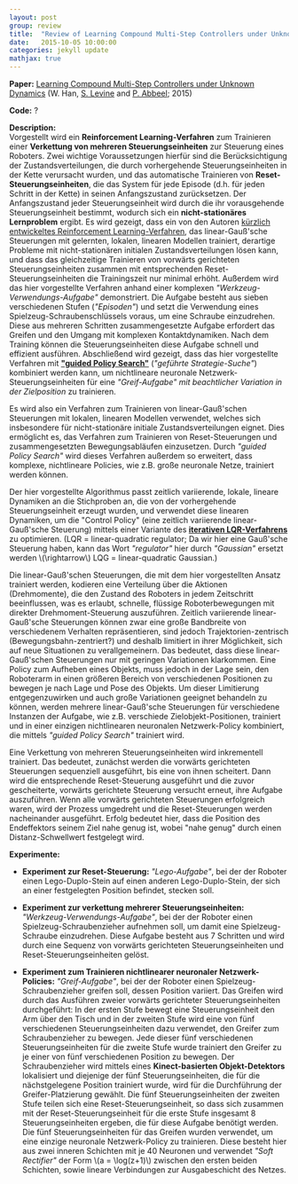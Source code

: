 ```yaml
---
layout: post
group: review
title:  "Review of Learning Compound Multi-Step Controllers under Unknown Dynamics"
date:   2015-10-05 10:00:00
categories: jekyll update
mathjax: true
---
```


**Paper:**
[Learning Compound Multi-Step Controllers under Unknown Dynamics](http://rll.berkeley.edu/reset_controller/reset_controller.pdf)
(W. Han, [S. Levine](http://www.eecs.berkeley.edu/~svlevine/) and [P. Abbeel](http://www.cs.berkeley.edu/~pabbeel/); 2015)

**Code:**
 ?

**Description:** <br />
Vorgestellt wird ein **Reinforcement Learning-Verfahren** zum Trainieren einer **Verkettung von mehreren Steuerungseinheiten** zur Steuerung eines Roboters. Zwei wichtige Voraussetzungen hierfür sind die Berücksichtigung der Zustandsverteilungen, die durch vorhergehende Steuerungseinheiten in der Kette verursacht wurden, und das automatische Trainieren von **Reset-Steuerungseinheiten**, die das System für jede Episode (d.h. für jeden Schritt in der Kette) in seinen Anfangszustand zurücksetzen. Der Anfangszustand jeder Steuerungseinheit wird durch die ihr vorausgehende Steuerungseinheit bestimmt, wodurch sich ein **nicht-stationäres Lernproblem** ergibt. Es wird gezeigt, dass ein von den Autoren [kürzlich entwickeltes Reinforcement Learning-Verfahren](http://papers.nips.cc/paper/5444-learning-neural-network-policies-with-guided-policy-search-under-unknown-dynamics%22), das linear-Gauß'sche Steuerungen mit gelernten, lokalen, linearen Modellen trainiert, derartige Probleme mit nicht-stationären initialen Zustandsverteilungen lösen kann, und dass das gleichzeitige Trainieren von vorwärts gerichteten Steuerungseinheiten zusammen mit entsprechenden Reset-Steuerungseinheiten die Trainingszeit nur minimal erhöht. Außerdem wird das hier vorgestellte Verfahren anhand einer komplexen *"Werkzeug-Verwendungs-Aufgabe"* demonstriert. Die Aufgabe besteht aus sieben verschiedenen Stufen (*"Episoden"*) und setzt die Verwendung eines Spielzeug-Schraubenschlüssels voraus, um eine Schraube einzudrehen. Diese aus mehreren Schritten zusammengesetzte Aufgabe erfordert das Greifen und den Umgang mit komplexen Kontaktdynamiken. Nach dem Training können die Steuerungseinheiten diese Aufgabe schnell und effizient ausführen. Abschließend wird gezeigt, dass das hier vorgestellte Verfahren mit [**"guided Policy Search"**](http://graphics.stanford.edu/projects/gpspaper/index.htm) (*"geführte Strategie-Suche"*) kombiniert werden kann, um nichtlineare neuronale Netzwerk-Steuerungseinheiten für eine *"Greif-Aufgabe" mit beachtlicher Variation in der Zielposition* zu trainieren.

Es wird also ein Verfahren zum Trainieren von linear-Gauß'schen Steuerungen mit lokalen, linearen Modellen verwendet, welches sich insbesondere für nicht-stationäre initiale Zustandsverteilungen eignet. Dies ermöglicht es, das Verfahren zum Trainieren von Reset-Steuerungen und zusammengesetzten Bewegungsabläufen einzusetzen. Durch *"guided Policy Search"* wird dieses Verfahren außerdem so erweitert, dass komplexe, nichtlineare Policies, wie z.B. große neuronale Netze, trainiert werden können. 

Der hier vorgestellte Algorithmus passt zeitlich variierende, lokale, lineare Dynamiken an die Stichproben an, die von der vorhergehende Steuerungseinheit erzeugt wurden, und verwendet diese linearen Dynamiken, um die "Control Policy" (eine zeitlich variierende linear-Gauß'sche Steuerung) mittels einer Variante des [**iterativen LQR-Verfahrens**](https://homes.cs.washington.edu/~todorov/papers/LiICINCO04.pdf) zu optimieren. (LQR = linear-quadratic regulator; Da wir hier eine Gauß'sche Steuerung haben, kann das Wort *"regulator"* hier durch *"Gaussian"* ersetzt werden \\(\rightarrow\\) LQG = linear-quadratic Gaussian.)

Die linear-Gauß'schen Steuerungen, die mit dem hier vorgestellten Ansatz trainiert werden, kodieren eine Verteilung über die Aktionen (Drehmomente), die den Zustand des Roboters in jedem Zeitschritt beeinflussen, was es erlaubt, schnelle, flüssige Roboterbewegungen mit direkter Drehmoment-Steuerung auszuführen. Zeitlich variierende linear-Gauß'sche Steuerungen können zwar eine große Bandbreite von verschiedenem Verhalten repräsentieren, sind jedoch Trajektorien-zentrisch (Bewegungsbahn-zentriert?) und deshalb limitiert in ihrer Möglichkeit, sich auf neue Situationen zu verallgemeinern. Das bedeutet, dass diese linear-Gauß'schen Steuerungen nur mit geringen Variationen klarkommen. Eine Policy zum Aufheben eines Objekts, muss jedoch in der Lage sein, den Roboterarm in einen größeren Bereich von verschiedenen Positionen zu bewegen je nach Lage und Pose des Objekts. Um dieser Limitierung entgegenzuwirken und auch große Variationen geeignet behandeln zu können, werden mehrere linear-Gauß'sche Steuerungen für verschiedene Instanzen der Aufgabe, wie z.B. verschiede Zielobjekt-Positionen, trainiert und in einer einzigen nichtlinearen neuronalen Netzwerk-Policy kombiniert, die mittels *"guided Policy Search"* trainiert wird.  

Eine Verkettung von mehreren Steuerungseinheiten wird inkrementell trainiert. Das bedeutet, zunächst werden die vorwärts gerichteten Steuerungen sequenziell ausgeführt, bis eine von ihnen scheitert. Dann wird die entsprechende Reset-Steuerung ausgeführt und die zuvor gescheiterte, vorwärts gerichtete Steuerung versucht erneut, ihre Aufgabe auszuführen. Wenn alle vorwärts gerichteten Steuerungen erfolgreich waren, wird der Prozess umgedreht und die Reset-Steuerungen werden nacheinander ausgeführt. Erfolg bedeutet hier, dass die Position des Endeffektors seinem Ziel nahe genug ist, wobei "nahe genug" durch einen Distanz-Schwellwert festgelegt wird.

**Experimente:**

* **Experiment zur Reset-Steuerung:** *"Lego-Aufgabe"*, bei der der Roboter einen Lego-Duplo-Stein auf einen anderen Lego-Duplo-Stein, der sich an einer festgelegten Position befindet, stecken soll.

* **Experiment zur verkettung mehrerer Steuerungseinheiten:** *"Werkzeug-Verwendungs-Aufgabe"*, bei der der Roboter einen Spielzeug-Schraubenzieher aufnehmen soll, um damit eine Spielzeug-Schraube einzudrehen. Diese Aufgabe besteht aus 7 Schritten und wird durch eine Sequenz von vorwärts gerichteten Steuerungseinheiten und Reset-Steuerungseinheiten gelöst.

* **Experiment zum Trainieren nichtlinearer neuronaler Netzwerk-Policies:** *"Greif-Aufgabe"*, bei der der Roboter einen Spielzeug-Schraubenzieher greifen soll, dessen Position variiert. Das Greifen wird durch das Ausführen zweier vorwärts gerichteter Steuerungseinheiten durchgeführt: In der ersten Stufe bewegt eine Steuerungseinheit den Arm über den Tisch und in der zweiten Stufe wird eine von fünf verschiedenen Steuerungseinheiten dazu verwendet, den Greifer zum Schraubenzieher zu bewegen. Jede dieser fünf verschiedenen Steuerungseinheiten für die zweite Stufe wurde trainiert den Greifer zu je einer von fünf verschiedenen Position zu bewegen. Der Schraubenzieher wird mittels eines **Kinect-basierten Objekt-Detektors** lokalisiert und diejenige der fünf Steuerungseinheiten, die für die nächstgelegene Position trainiert wurde, wird für die Durchführung der Greifer-Platzierung gewählt. Die fünf Steuerungseinheiten der zweiten Stufe teilen sich eine Reset-Steuerungseinheit, so dass sich zusammen mit der Reset-Steuerungseinheit für die erste Stufe insgesamt 8 Steuerungseinheiten ergeben, die für diese Aufgabe benötigt werden. Die fünf Steuerungseinheiten für das Greifen wurden verwendet, um eine einzige neuronale Netzwerk-Policy zu trainieren. Diese besteht hier aus zwei inneren Schichten mit je 40 Neuronen und verwendet *"Soft Rectifier"* der Form \\(a = \log(z+1)\\) zwischen den ersten beiden Schichten, sowie lineare Verbindungen zur Ausgabeschicht des Netzes.